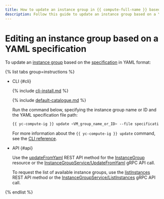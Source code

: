 ```yaml
---
title: How to update an instance group in {{ compute-full-name }} based on a YAML specification
description: Follow this guide to update an instance group based on a YAML specification.
---
```


# Editing an instance group based on a YAML specification

To update an [instance group](../../concepts/instance-groups/index.md) based on the [specification](../../concepts/instance-groups/specification.md) in YAML format:

{% list tabs group=instructions %}

- CLI {#cli}

  {% include [cli-install.md](../../../_includes/cli-install.md) %}

  {% include [default-catalogue.md](../../../_includes/default-catalogue.md) %}

  Run the command below, specifying the instance group name or ID and the YAML specification file path:
  
  ```bash
  {{ yc-compute-ig }} update <VM_group_name_or_ID> --file specification.yaml
  ```

  For more information about the `{{ yc-compute-ig }} update` command, see the [CLI reference](../../../cli/cli-ref/managed-services/compute/instance-group/update.md).

- API {#api}

  Use the [updateFromYaml](../../instancegroup/api-ref/InstanceGroup/updateFromYaml.md) REST API method for the [InstanceGroup](../../instancegroup/api-ref/InstanceGroup/index.md) resource or the [InstanceGroupService/UpdateFromYaml](../../instancegroup/api-ref/grpc/InstanceGroup/updateFromYaml.md) gRPC API call.

  To request the list of available instance groups, use the [listInstances](../../instancegroup/api-ref/InstanceGroup/listInstances.md) REST API method or the [InstanceGroupService/ListInstances](../../instancegroup/api-ref/grpc/InstanceGroup/listInstances.md) gRPC API call.

{% endlist %}